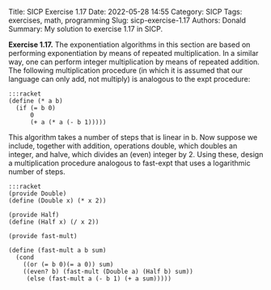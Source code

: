 Title: SICP Exercise 1.17
Date: 2022-05-28 14:55
Category: SICP
Tags: exercises, math, programming
Slug: sicp-exercise-1.17
Authors: Donald
Summary: My solution to exercise 1.17 in SICP.

**Exercise 1.17.**  The exponentiation algorithms in this section are based on performing exponentiation by means of repeated multiplication. In a similar way, one can perform integer multiplication by means of repeated addition. The following multiplication procedure (in which it is assumed that our language can only add, not multiply) is analogous to the expt procedure:
	
	:::racket
	(define (* a b)
	  (if (= b 0)
	      0
	      (+ a (* a (- b 1)))))

This algorithm takes a number of steps that is linear in b. Now suppose we include, together with addition, operations double, which doubles an integer, and halve, which divides an (even) integer by 2. Using these, design a multiplication procedure analogous to fast-expt that uses a logarithmic number of steps. 

	:::racket
	(provide Double)
	(define (Double x) (* x 2))

	(provide Half)
	(define (Half x) (/ x 2))

	(provide fast-mult)

	(define (fast-mult a b sum)
	  (cond 
	    ((or (= b 0)(= a 0)) sum)
	    ((even? b) (fast-mult (Double a) (Half b) sum))
	     (else (fast-mult a (- b 1) (+ a sum)))))





